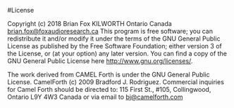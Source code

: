  #License
 
 Copyright (c) 2018 Brian Fox
 KILWORTH Ontario Canada
 brian.fox@foxaudioresearch.ca
 This program is free software; you can redistribute it and/or modify
 it under the terms of the GNU General Public License as published by
 the Free Software Foundation; either version 3 of the License, or
 (at your option) any later version.
 You can find a copy of the GNU General Public License here <http://www.gnu.org/licenses/>.

 The work derived from CAMEL Forth is under the GNU General Public License.
 CamelForth (c) 2009 Bradford J. Rodriguez.
 Commercial inquiries for Camel Forth should be directed to:
 115 First St., #105, Collingwood, Ontario L9Y 4W3 Canada
 or via email to bj@camelforth.com
